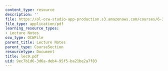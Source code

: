 ```yaml
---
content_type: resource
description: ''
file: https://ol-ocw-studio-app-production.s3.amazonaws.com/courses/6-336j-introduction-to-numerical-simulation-sma-5211-fall-2003/9ec7b1d63d6adeb495f5ba21be2a7f83_lec9.pdf
file_type: application/pdf
learning_resource_types:
- Lecture Notes
ocw_type: OCWFile
parent_title: Lecture Notes
parent_type: CourseSection
resourcetype: Document
title: lec9.pdf
uid: 9ec7b1d6-3d6a-deb4-95f5-ba21be2a7f83
---
```

